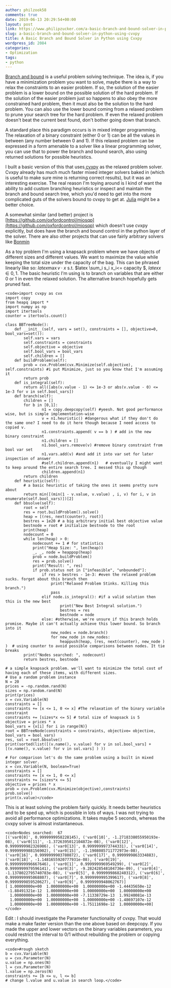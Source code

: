 ```yaml
---
author: philzook58
comments: true
date: 2019-06-13 20:29:54+00:00
layout: post
link: https://www.philipzucker.com/a-basic-branch-and-bound-solver-in-python-using-cvxpy/
slug: a-basic-branch-and-bound-solver-in-python-using-cvxpy
title: A Basic Branch and Bound Solver in Python using Cvxpy
wordpress_id: 2084
categories:
- Optimization
tags:
- python
---
```





[Branch and bound](https://en.wikipedia.org/wiki/Branch_and_bound) is a useful problem solving technique. The idea is, if you have a minimization problem you want to solve, maybe there is a way to relax the constraints to an easier problem. If so, the solution of the easier problem is a lower bound on the possible solution of the hard problem. If the solution of the easier problem just so happens to also obey the more constrained hard problem, then it must also be the solution to the hard problem. You can also use the lower bound coming from a relaxed problem  to prune your search tree for the hard problem. If even the relaxed problem doesn't beat the current best found, don't bother going down that branch.







A standard place this paradigm occurs is in mixed integer programming. The relaxation of a binary constraint (either 0 or 1) can be all the values in between (any number between 0 and 1). If this relaxed problem can be expressed in a form amenable to a solver like a linear programming solver, you can use that to power the branch and bound search, also using returned solutions for possible heuristics.







I built a basic version of this that uses[ cvxpy](https://www.cvxpy.org/) as the relaxed problem solver. Cvxpy already has much much faster mixed integer solvers baked in (which is useful to make sure mine is returning correct results), but it was an interesting exercise. The real reason I'm toying around is I kind of want the ability to add custom branching heuristics or inspect and maintain the branch and bound search tree, which you'd need to get into the more complicated guts of the solvers bound to cvxpy to get at. [Julia](https://julialang.org/) might be a better choice.







A somewhat similar (and better) project is [https://github.com/oxfordcontrol/miosqp](https://github.com/oxfordcontrol/miosqp) which doesn't use cvxpy explicitly, but does have the branch and bound control in the python layer of the solver. There are also other projects that can use fairly arbitrary solvers like [Bonmin](https://projects.coin-or.org/Bonmin)







As a toy problem I'm using a knapsack problem where we have objects of different sizes and different values. We want to maximize the value while keeping the total size under the capacity of the bag. This can be phrased linearly like so: $latex \max v \cdot x$ s.t. $latex \sum_i s_i x_i<= capacity $, $latex x \in {0,1}$. The basic heuristic I'm using is to branch on variables that are either 0 or 1 in even the relaxed solution. The alternative branch hopefully gets pruned fast.






    
    <code>import cvxpy as cvx
    import copy
    from heapq import *
    import numpy as np
    import itertools
    counter = itertools.count() 
    
    class BBTreeNode():
        def __init__(self, vars = set(), constraints = [], objective=0, bool_vars=set()):
            self.vars = vars
            self.constraints = constraints
            self.objective = objective
            self.bool_vars = bool_vars
            self.children = []
        def buildProblem(self):
            prob = cvx.Problem(cvx.Minimize(self.objective), self.constraints) #i put Minimize, just so you know that I'm assuming it
            return prob
        def is_integral(self):
            return all([abs(v.value - 1) <= 1e-3 or abs(v.value - 0) <= 1e-3 for v in self.bool_vars])
        def branch(self):
            children = []
            for b in [0,1]:
                    n1 = copy.deepcopy(self) #yeesh. Not good performance wise, but is simple implementation-wise
                    v = n1.heuristic() #dangerous what if they don't do the same one? I need to do it here though because I need access to copied v.
                    n1.constraints.append( v == b ) # add in the new binary constraint
                    n1.children = []
                    n1.bool_vars.remove(v) #remove binary constraint from bool var set
                    n1.vars.add(v) #and add it into var set for later inspection of answer
                    #self.children.append(n1)   # eventually I might want to keep around the entire search tree. I messed this up though
                    children.append(n1)             
            return children
        def heuristic(self):
            # a basic heuristic of taking the ones it seems pretty sure about
            return min([(min(1 - v.value, v.value) , i, v) for i, v in enumerate(self.bool_vars)])[2]
        def bbsolve(self):
            root = self
            res = root.buildProblem().solve()
            heap = [(res, next(counter), root)]
            bestres = 1e20 # a big arbitrary initial best objective value
            bestnode = root # initialize bestnode to the root
            print(heap)
            nodecount = 0
            while len(heap) > 0: 
                nodecount += 1 # for statistics
                print("Heap Size: ", len(heap))
                _, _, node = heappop(heap)
                prob = node.buildProblem()
                res = prob.solve()
                print("Result: ", res)
                if prob.status not in ["infeasible", "unbounded"]:
                    if res > bestres - 1e-3: #even the relaxed problem sucks. forget about this branch then
                        print("Relaxed Problem Stinks. Killing this branch.")
                        pass
                    elif node.is_integral(): #if a valid solution then this is the new best
                            print("New Best Integral solution.")
                            bestres = res
                            bestnode = node
                    else: #otherwise, we're unsure if this branch holds promise. Maybe it can't actually achieve this lower bound. So branch into it
                        new_nodes = node.branch()
                        for new_node in new_nodes:
                            heappush(heap, (res, next(counter), new_node ) )  # using counter to avoid possible comparisons between nodes. It tie breaks
            print("Nodes searched: ", nodecount)      
            return bestres, bestnode
    
    # a simple knapsack problem. we'll want to minimize the total cost of having each of these items, with different sizes.
    # Use a random problem instance
    N = 20
    prices = -np.random.rand(N)
    sizes = np.random.rand(N)
    print(prices)
    x = cvx.Variable(N)
    constraints = []
    constraints += [x <= 1, 0 <= x] #The relaxation of the binary variable constraint
    constraints += [sizes*x <= 5] # total size of knapsack is 5
    objective = prices * x
    bool_vars = {x[i] for i in range(N)} 
    root = BBTreeNode(constraints = constraints, objective= objective, bool_vars = bool_vars)
    res, sol = root.bbsolve()
    print(sorted(list([(v.name(), v.value) for v in sol.bool_vars] + [(v.name(), v.value) for v in sol.vars] ) ))
    
    # For comparison let's do the same problem using a built in mixed integer solver.
    x = cvx.Variable(N, boolean=True)
    constraints = []
    constraints += [x <= 1, 0 <= x]
    constraints += [sizes*x <= 5]
    objective = prices * x
    prob = cvx.Problem(cvx.Minimize(objective),constraints)
    prob.solve()
    print(x.value)</code>







This is at least solving the problem fairly quickly. It needs better heuristics and to be sped up, which is possible in lots of ways. I was not trying to avoid all performance optimizations. It takes maybe 5 seconds, whereas the cvxpy solver is almost instantaneous. 






    
    <code>Nodes searched:  67
    [('var0[0]', 0.9999999958228145), ('var0[10]', -1.2718338055950193e-08), ('var0[11]', -1.3726395012104872e-08), ('var0[12]', 0.9999999982326986), ('var0[13]', 0.9999999973744331), ('var0[14]', 0.9999999988156902), ('var0[15]', -1.1908085711772973e-08), ('var0[16]', 0.9999999903780872), ('var0[17]', 0.9999999863334883), ('var0[18]', -1.1481655920777931e-08), ('var0[19]', 0.9999999996667646), ('var0[1]', 0.9999999969549299), ('var0[2]', 0.9999999979596141), ('var0[3]', -9.282428548104736e-09), ('var0[4]', -1.1378022795740783e-08), ('var0[5]', 0.9999999868240312), ('var0[6]', 0.9999999995068807), ('var0[7]', 0.9999999995399617), ('var0[8]', 0.9999999859520627), ('var0[9]', 0.9999999948062767)]
    [ 1.00000000e+00  1.00000000e+00  1.00000000e+00 -1.44435650e-12
     -1.88491321e-12  1.00000000e+00  1.00000000e+00  1.00000000e+00
      1.00000000e+00  1.00000000e+00 -7.11338729e-13  1.99240081e-13
      1.00000000e+00  1.00000000e+00  1.00000000e+00 -1.48697107e-12
      1.00000000e+00  1.00000000e+00 -1.75111698e-12  1.00000000e+00]</code>







Edit : I should investigate the Parameter functionality of cvxpy. That would make a make faster version than the one above based on deepcopy. If you made the upper and lower vectors on the binary variables parameters, you could restrict the interval to 0/1 without rebuilding the problem or copying everything. 






    
    <code>#rough sketch
    b = cvx.Variable(N) 
    u = cvx.Parameter(N) 
    u.value = np.ones(N)
    l = cvx.Parameter(N) 
    l.value = np.zeros(N)
    constraints += [b <= u, l <= b]
    # change l.value and u.value in search loop.</code>









